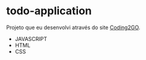 # todo-application

Projeto que eu desenvolvi através do site [Coding2GO](https://coding2go.com/).

- JAVASCRIPT
- HTML
- CSS

